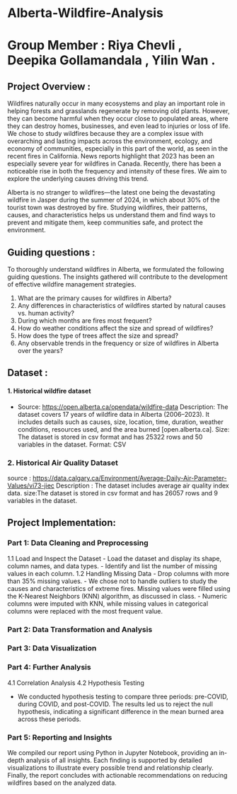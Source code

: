 # Alberta-Wildfire-Analysis
# Group Member : Riya Chevli , Deepika Gollamandala , Yilin Wan . 
## Project Overview : 
Wildfires naturally occur in many ecosystems and play an important role in helping forests and grasslands regenerate by removing old plants. However, they can become harmful when they occur close to populated areas, where they can destroy homes, businesses, and even lead to injuries or loss of life. We chose to study wildfires because they are a complex issue with overarching and lasting impacts across the environment, ecology, and economy of communities, especially in this part of the world, as seen in the recent fires in California. News reports highlight that 2023 has been an especially severe year for wildfires in Canada. Recently, there has been a noticeable rise in both the frequency and intensity of these fires. We aim to explore the underlying causes driving this trend.

Alberta is no stranger to wildfires—the latest one being the devastating wildfire in Jasper during the summer of 2024, in which about 30% of the tourist town was destroyed by fire. Studying wildfires, their patterns, causes, and characteristics helps us understand them and find ways to prevent and mitigate them, keep communities safe, and protect the environment.

## Guiding questions : 
To thoroughly understand wildfires in Alberta, we formulated the following guiding questions. The insights gathered will contribute to the development of effective wildfire management strategies.
1. What are the primary causes for wildfires in Alberta?
2. Any differences in characteristics of wildfires started by natural causes vs. human activity?​
3. During which months are fires most frequent?
4. How do weather conditions affect the size and spread of wildfires?​
5. How does the type of trees affect the size and spread?
6. Any observable trends in the frequency or size of wildfires in Alberta over the years?

## Dataset : 
#### 1. Historical wildfire dataset
- Source: https://open.alberta.ca/opendata/wildfire-data
Description: The dataset covers 17 years of wildfire data in Alberta (2006–2023). It includes details such as causes, size, location, time, duration, weather conditions, resources used, and the area burned [open.alberta.ca].
Size: The dataset is stored in csv format and has 25322 rows and 50 variables in the dataset. 
Format: CSV

### 2. Historical Air Quality Dataset
source : https://data.calgary.ca/Environment/Average-Daily-Air-Parameter-Values/vi73-jiec
Description : The dataset includes average air quality index data.
size:The dataset is stored in csv format and has 26057 rows and 9 variables in the dataset.

## Project Implementation:
### Part 1: Data Cleaning and Preprocessing  
  1.1  Load and Inspect the Dataset
     - Load the dataset and display its shape, column names, and data types.
     - Identify and list the number of missing values in each column.
  1.2  Handling Missing Data
    - Drop columns with more than 35% missing values.
    - We chose not to handle outliers to study the causes and characteristics of extreme fires. Missing values were filled using the K-Nearest Neighbors (KNN) algorithm, as discussed in class.
    - Numeric columns were imputed with KNN, while missing values in categorical columns were replaced with the most frequent value.
  
### Part 2: Data Transformation and Analysis
### Part 3: Data Visualization
### Part 4: Further Analysis  
  4.1  Correlation Analysis
  4.2  Hypothesis Testing  
  - We conducted hypothesis testing to compare three periods: pre-COVID, during COVID, and post-COVID. The results led us to reject the null hypothesis, indicating a significant difference in the mean burned area across these periods.
### Part 5: Reporting and Insights   
We compiled our report using Python in Jupyter Notebook, providing an in-depth analysis of all insights. Each finding is supported by detailed visualizations to illustrate every possible trend and relationship clearly. Finally, the report concludes with actionable recommendations on reducing wildfires based on the analyzed data.
